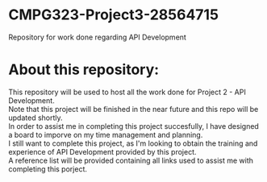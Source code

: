 # CMPG323-Project3-28564715
Repository for work done regarding API Development

# About this repository:
This repository will be used to host all the work done for Project 2 - API Development.
<br />Note that this project will be finished in the near future and this repo will be updated shortly. 
<br />In order to assist me in completing this project succesfully, I have designed a board to imporve on my time management and planning.
<br />I still want to complete this project, as I'm looking to obtain the training and experience of API Development provided by this project.
<br />A reference list will be provided containing all links used to assist me with completing this porject.
